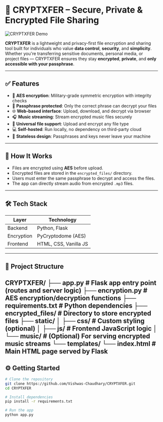 # 🔐 CRYPTXFER – Secure, Private & Encrypted File Sharing

![CRYPTXFER Demo](https://your-demo-gif-link-here.gif) <!-- Replace with actual GIF URL -->

**CRYPTXFER** is a lightweight and privacy-first file encryption and sharing tool built for individuals who value **data control**, **security**, and **simplicity**. Whether you're transferring sensitive documents, personal media, or project files — CRYPTXFER ensures they stay **encrypted**, **private**, and **only accessible with your passphrase**.

---

## ✅ Features

- 🔐 **AES encryption**: Military-grade symmetric encryption with integrity checks
- 🔑 **Passphrase protected**: Only the correct phrase can decrypt your files
- 🌐 **Web-based interface**: Upload, download, and decrypt via browser
- 🎧 **Music streaming**: Stream encrypted music files securely
- 🧩 **Universal file support**: Upload and encrypt any file type
- 💻 **Self-hosted**: Run locally, no dependency on third-party cloud
- 🧠 **Stateless design**: Passphrases and keys never leave your machine

---

## 🧠 How It Works

- Files are encrypted using **AES** before upload.
- Encrypted files are stored in the `encrypted_files/` directory.
- Users must enter the same passphrase to decrypt and access the files.
- The app can directly stream audio from encrypted `.mp3` files.

---

## 🛠️ Tech Stack

| Layer      | Technology                |
|------------|---------------------------|
| Backend    | Python, Flask             |
| Encryption | PyCryptodome (AES)        |
| Frontend   | HTML, CSS, Vanilla JS     |

---

## 📁 Project Structure

CRYPTXFER/
├── app.py # Flask app entry point (routes and server logic)
├── encryption.py # AES encryption/decryption functions
├── requirements.txt # Python dependencies
├── encrypted_files/ # Directory to store encrypted files
├── static/
│ ├── css/ # Custom styling (optional)
│ ├── js/ # Frontend JavaScript logic
│ └── music/ # (Optional) For serving encrypted music streams
└── templates/
└── index.html # Main HTML page served by Flask
---

## ⚙️ Getting Started

```bash
# Clone the repository
git clone https://github.com/Vishwas-Chaudhary/CRYPTXFER.git
cd CRYPTXFER

# Install dependencies
pip install -r requirements.txt

# Run the app
python app.py
